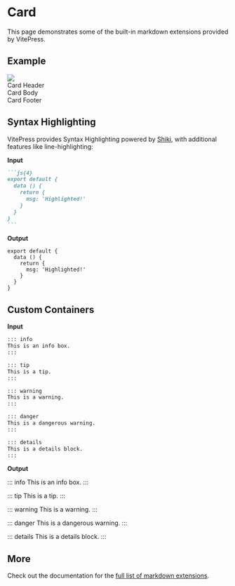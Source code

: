 # Card

This page demonstrates some of the built-in markdown extensions provided by VitePress.

<script setup>
import './card';
</script>

## Example

<div class="p-12 bg-preview rounded-xl flex justify-center">
  <ui-card class="w-80">
    <img src="https://placehold.co/600x400" slot="media" />
    <div class="text-lg font-bold" slot="header">Card Header</div>
    <div slot="body">Card Body</div>
    <footer slot="footer" class="border-t border-neutral-200 px-8 py-4">
      Card Footer
    </footer>
  </ui-card>
</div>

## Syntax Highlighting

VitePress provides Syntax Highlighting powered by [Shiki](https://github.com/shikijs/shiki), with additional features like line-highlighting:

**Input**

````md
```js{4}
export default {
  data () {
    return {
      msg: 'Highlighted!'
    }
  }
}
```
````

**Output**

```js{4}
export default {
  data () {
    return {
      msg: 'Highlighted!'
    }
  }
}
```

## Custom Containers

**Input**

```md
::: info
This is an info box.
:::

::: tip
This is a tip.
:::

::: warning
This is a warning.
:::

::: danger
This is a dangerous warning.
:::

::: details
This is a details block.
:::
```

**Output**

::: info
This is an info box.
:::

::: tip
This is a tip.
:::

::: warning
This is a warning.
:::

::: danger
This is a dangerous warning.
:::

::: details
This is a details block.
:::

## More

Check out the documentation for the [full list of markdown extensions](https://vitepress.dev/guide/markdown).
